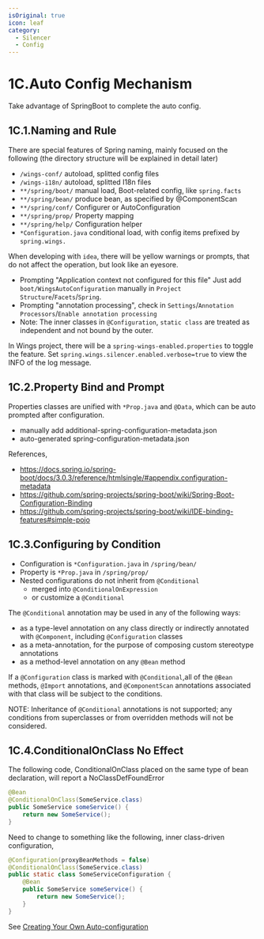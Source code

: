 ```yaml
---
isOriginal: true
icon: leaf
category:
  - Silencer
  - Config
---
```


# 1C.Auto Config Mechanism

Take advantage of SpringBoot to complete the auto config.

## 1C.1.Naming and Rule

There are special features of Spring naming, mainly focused on the following
(the directory structure will be explained in detail later)

* `/wings-conf/` autoload, splitted config files
* `/wings-i18n/` autoload, splitted I18n files
* `**/spring/boot/` manual load, Boot-related config, like `spring.facts`
* `**/spring/bean/` produce bean, as specified by @ComponentScan
* `**/spring/conf/` Configurer or AutoConfiguration
* `**/spring/prop/` Property mapping
* `**/spring/help/` Configuration helper
* `*Configuration.java` conditional load, with config items prefixed by `spring.wings.`

When developing with `idea`, there will be yellow warnings or prompts,
that do not affect the operation, but look like an eyesore.

* Prompting "Application context not configured for this file"
  Just add `boot/WingsAutoConfiguration` manually in `Project Structure`/`Facets`/`Spring`.
* Prompting "annotation processing", check in `Settings`/`Annotation Processors`/`Enable annotation processing`
* Note: The inner classes in `@Configuration`, `static class` are treated as independent and not bound by the outer.

In Wings project, there will be a `spring-wings-enabled.properties` to toggle the feature.
Set `spring.wings.silencer.enabled.verbose=true` to view the INFO of the log message.

## 1C.2.Property Bind and Prompt

Properties classes are unified with `*Prop.java` and `@Data`, which can be auto prompted after configuration.

* manually add additional-spring-configuration-metadata.json
* auto-generated spring-configuration-metadata.json

References,

* <https://docs.spring.io/spring-boot/docs/3.0.3/reference/htmlsingle/#appendix.configuration-metadata>
* <https://github.com/spring-projects/spring-boot/wiki/Spring-Boot-Configuration-Binding>
* <https://github.com/spring-projects/spring-boot/wiki/IDE-binding-features#simple-pojo>

## 1C.3.Configuring by Condition

* Configuration is `*Configuration.java` in `/spring/bean/`
* Property is `*Prop.java` in `/spring/prop/`
* Nested configurations do not inherit from `@Conditional`
  - merged into `@ConditionalOnExpression`
  - or customize a `@Conditional`

The `@Conditional` annotation may be used in any of the following ways:

* as a type-level annotation on any class directly or
  indirectly annotated with `@Component`, including
  `@Configuration` classes
* as a meta-annotation, for the purpose of composing
  custom stereotype annotations
* as a method-level annotation on any `@Bean` method

If a `@Configuration` class is marked with `@Conditional`,all of the
`@Bean` methods, `@Import` annotations, and `@ComponentScan` annotations
associated with that class will be subject to the conditions.

NOTE: Inheritance of `@Conditional` annotations is not supported;
any conditions from superclasses or from overridden methods will not be considered.

## 1C.4.ConditionalOnClass No Effect

The following code, ConditionalOnClass placed on the same type of bean declaration,
will report a NoClassDefFoundError

```java
@Bean
@ConditionalOnClass(SomeService.class)
public SomeService someService() {
    return new SomeService();
}
```

Need to change to something like the following, inner class-driven configuration,

```java
@Configuration(proxyBeanMethods = false)
@ConditionalOnClass(SomeService.class)
public static class SomeServiceConfiguration {
    @Bean
    public SomeService someService() {
        return new SomeService();
    }
}
```

See [Creating Your Own Auto-configuration](https://docs.spring.io/spring-boot/docs/3.0.3/reference/htmlsingle/#features.developing-auto-configuration)
